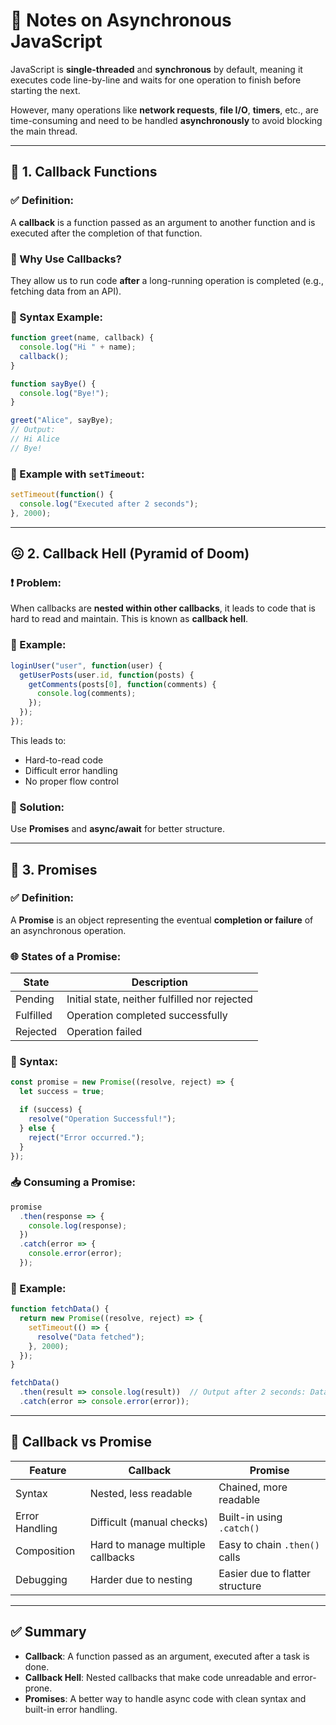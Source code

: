 
# 📘 Notes on Asynchronous JavaScript

JavaScript is **single-threaded** and **synchronous** by default, meaning it executes code line-by-line and waits for one operation to finish before starting the next.

However, many operations like **network requests**, **file I/O**, **timers**, etc., are time-consuming and need to be handled **asynchronously** to avoid blocking the main thread.

---

## 🔁 1. Callback Functions

### ✅ Definition:
A **callback** is a function passed as an argument to another function and is executed after the completion of that function.

### 🧠 Why Use Callbacks?
They allow us to run code **after** a long-running operation is completed (e.g., fetching data from an API).

### 📌 Syntax Example:
```js
function greet(name, callback) {
  console.log("Hi " + name);
  callback();
}

function sayBye() {
  console.log("Bye!");
}

greet("Alice", sayBye);
// Output:
// Hi Alice
// Bye!
```

### 🔄 Example with `setTimeout`:
```js
setTimeout(function() {
  console.log("Executed after 2 seconds");
}, 2000);
```

---

## 😖 2. Callback Hell (Pyramid of Doom)

### ❗ Problem:
When callbacks are **nested within other callbacks**, it leads to code that is hard to read and maintain. This is known as **callback hell**.

### 🔻 Example:
```js
loginUser("user", function(user) {
  getUserPosts(user.id, function(posts) {
    getComments(posts[0], function(comments) {
      console.log(comments);
    });
  });
});
```

This leads to:

- Hard-to-read code
- Difficult error handling
- No proper flow control

### 🔧 Solution:
Use **Promises** and **async/await** for better structure.

---

## 🔮 3. Promises

### ✅ Definition:
A **Promise** is an object representing the eventual **completion or failure** of an asynchronous operation.

### 🌐 States of a Promise:

| State     | Description                             |
|-----------|-----------------------------------------|
| Pending   | Initial state, neither fulfilled nor rejected |
| Fulfilled | Operation completed successfully         |
| Rejected  | Operation failed                         |

### 📌 Syntax:
```js
const promise = new Promise((resolve, reject) => {
  let success = true;

  if (success) {
    resolve("Operation Successful!");
  } else {
    reject("Error occurred.");
  }
});
```

### 📥 Consuming a Promise:
```js
promise
  .then(response => {
    console.log(response);
  })
  .catch(error => {
    console.error(error);
  });
```

### 🧪 Example:
```js
function fetchData() {
  return new Promise((resolve, reject) => {
    setTimeout(() => {
      resolve("Data fetched");
    }, 2000);
  });
}

fetchData()
  .then(result => console.log(result))  // Output after 2 seconds: Data fetched
  .catch(error => console.error(error));
```

---

## 🔄 Callback vs Promise

| Feature           | Callback                             | Promise                                  |
|------------------|--------------------------------------|------------------------------------------|
| Syntax            | Nested, less readable                | Chained, more readable                   |
| Error Handling    | Difficult (manual checks)            | Built-in using `.catch()`                |
| Composition       | Hard to manage multiple callbacks    | Easy to chain `.then()` calls            |
| Debugging         | Harder due to nesting                | Easier due to flatter structure          |

---

## ✅ Summary

- **Callback**: A function passed as an argument, executed after a task is done.
- **Callback Hell**: Nested callbacks that make code unreadable and error-prone.
- **Promises**: A better way to handle async code with clean syntax and built-in error handling.
